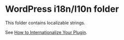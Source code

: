 # WordPress i18n/l10n folder

This folder contains localizable strings.

See [How to Internationalize Your Plugin](https://developer.wordpress.org/plugins/internationalization/how-to-internationalize-your-plugin/).
